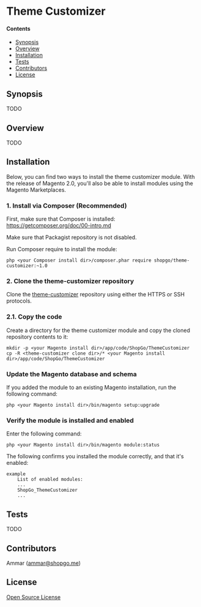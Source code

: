 Theme Customizer
================


#### Contents
*   <a href="#syn">Synopsis</a>
*   <a href="#over">Overview</a>
*   <a href="#install">Installation</a>
*   <a href="#tests">Tests</a>
*   <a href="#contrib">Contributors</a>
*   <a href="#lic">License</a>


<h2 id="syn">Synopsis</h2>

TODO

<h2 id="over">Overview</h2>

TODO

<h2 id="install">Installation</h2>

Below, you can find two ways to install the theme customizer module. With the release of Magento 2.0, you'll also be able to install modules using the Magento Marketplaces.

### 1. Install via Composer (Recommended)
First, make sure that Composer is installed: https://getcomposer.org/doc/00-intro.md

Make sure that Packagist repository is not disabled.

Run Composer require to install the module:

    php <your Composer install dir>/composer.phar require shopgo/theme-customizer:~1.0

### 2. Clone the theme-customizer repository
Clone the <a href="https://bitbucket.org/shopgo-magento2/theme-customizer" target="_blank">theme-customizer</a> repository using either the HTTPS or SSH protocols.

### 2.1. Copy the code
Create a directory for the theme customizer module and copy the cloned repository contents to it:

    mkdir -p <your Magento install dir>/app/code/ShopGo/ThemeCustomizer
    cp -R <theme-customizer clone dir>/* <your Magento install dir>/app/code/ShopGo/ThemeCustomizer

### Update the Magento database and schema
If you added the module to an existing Magento installation, run the following command:

    php <your Magento install dir>/bin/magento setup:upgrade

### Verify the module is installed and enabled
Enter the following command:

    php <your Magento install dir>/bin/magento module:status

The following confirms you installed the module correctly, and that it's enabled:

    example
        List of enabled modules:
        ...
        ShopGo_ThemeCustomizer
        ...

<h2 id="tests">Tests</h2>

TODO

<h2 id="contrib">Contributors</h2>

Ammar (<ammar@shopgo.me>)

<h2 id="lic">License</h2>

[Open Source License](LICENSE.txt)
